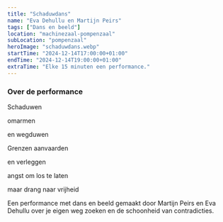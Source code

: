 ```yaml
---
title: "Schaduwdans"
name: "Eva Dehullu en Martijn Peirs"
tags: ["Dans en beeld"]
location: "machinezaal-pompenzaal"
subLocation: "pompenzaal"
heroImage: "schaduwdans.webp"
startTime: "2024-12-14T17:00:00+01:00"
endTime: "2024-12-14T19:00:00+01:00"
extraTime: "Elke 15 minuten een performance."
---
```


### Over de performance

Schaduwen

omarmen

en wegduwen

Grenzen aanvaarden

en verleggen

angst om los te laten

maar drang naar vrijheid

Een performance met dans en beeld gemaakt door Martijn Peirs en Eva Dehullu over je eigen weg zoeken en de schoonheid van contradicties.
